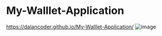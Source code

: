 # My-Walllet-Application
https://dalancoder.github.io/My-Walllet-Application/
![image](https://github.com/user-attachments/assets/98964d05-8f8c-402c-9f5b-5389af662b9b)
